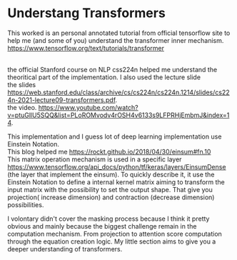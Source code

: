 # Understang Transformers

This worked is an personal annotated tutorial from official tensorflow site to help me (and some of you) understand the transformer inner mechanism. 
<br>https://www.tensorflow.org/text/tutorials/transformer

<br> the official Stanford course on NLP css224n helped me understand the theoritical part of the implementation. I also used the lecture slide
<br> the slides https://web.stanford.edu/class/archive/cs/cs224n/cs224n.1214/slides/cs224n-2021-lecture09-transformers.pdf. 
<br> the video.  https://www.youtube.com/watch?v=ptuGllU5SQQ&list=PLoROMvodv4rOSH4v6133s9LFPRHjEmbmJ&index=14. 

This implementation and I guess lot of deep learning implementation use Einstein Notation. 
<br> This blog helped me https://rockt.github.io/2018/04/30/einsum#fn.10 
<br>This matrix operation mechanism is used in a specific layer  https://www.tensorflow.org/api_docs/python/tf/keras/layers/EinsumDense (the layer that implement the einsum). To quickly describe it, it use the Einstein Notation to define a internal kernel matrix aiming to transform the input matrix with the possibility to set the output shape. That give you projection( increase dimension) and contraction (decrease dimension) possibilities.

I volontary didn't cover the masking process because I think it pretty obvious and mainly because the biggest challenge remain in the computation mechanism. From projection to attention score computation through the equation creation logic. My little section aims to give you a deeper understanding of transformers.

